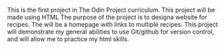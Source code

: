 This is the first project in The Odin Project curriculum. 
This project will be made using HTML
The purpose of the project is to designa website for recipes. The will be a homepage with links to multiple recipes. 
This project will demonstrate my general abilities to use Git/github for version control, and will allow me to practice my html skills. 